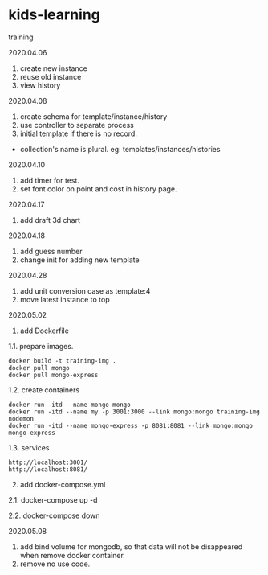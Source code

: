 # kids-learning
training


2020.04.06 
1. create new instance
2. reuse old instance
3. view history

2020.04.08
1. create schema for template/instance/history
2. use controller to separate process
3. initial template if there is no record.

* collection's name is plural. eg: templates/instances/histories

2020.04.10
1. add timer for test.
2. set font color on point and cost in history page.

2020.04.17
1. add draft 3d chart

2020.04.18
1. add guess number
2. change init for adding new template

2020.04.28
1. add unit conversion case as template:4
2. move latest instance to top

2020.05.02
1. add Dockerfile

  1.1. prepare images.
  
    docker build -t training-img .
    docker pull mongo
    docker pull mongo-express
    
  1.2. create containers
  
    docker run -itd --name mongo mongo 
    docker run -itd --name my -p 3001:3000 --link mongo:mongo training-img nodemon
    docker run -itd --name mongo-express -p 8081:8081 --link mongo:mongo mongo-express
    
  1.3. services
  
    http://localhost:3001/
    http://localhost:8081/
    
2. add docker-compose.yml

  2.1. docker-compose up -d
  
  2.2. docker-compose down

2020.05.08
1. add bind volume for mongodb, so that data will not be disappeared when remove docker container.
2. remove no use code.




